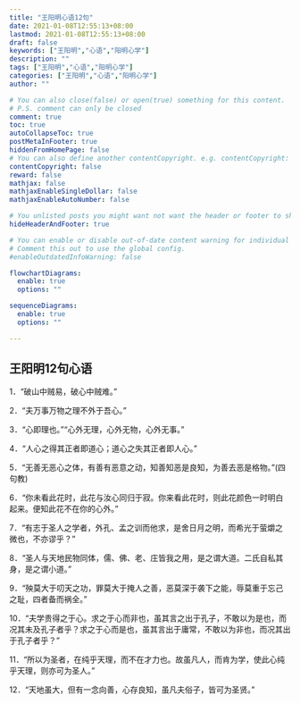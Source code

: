 ```yaml
---
title: "王阳明心语12句"
date: 2021-01-08T12:55:13+08:00
lastmod: 2021-01-08T12:55:13+08:00
draft: false
keywords: ["王阳明","心语","阳明心学"]
description: ""
tags: ["王阳明","心语","阳明心学"]
categories: ["王阳明","心语","阳明心学"]
author: ""

# You can also close(false) or open(true) something for this content.
# P.S. comment can only be closed
comment: true
toc: true
autoCollapseToc: true
postMetaInFooter: true
hiddenFromHomePage: false
# You can also define another contentCopyright. e.g. contentCopyright: "This is another copyright."
contentCopyright: false
reward: false
mathjax: false
mathjaxEnableSingleDollar: false
mathjaxEnableAutoNumber: false

# You unlisted posts you might want not want the header or footer to show
hideHeaderAndFooter: true

# You can enable or disable out-of-date content warning for individual post.
# Comment this out to use the global config.
#enableOutdatedInfoWarning: false

flowchartDiagrams:
  enable: true
  options: ""

sequenceDiagrams: 
  enable: true
  options: ""

---
```


## 王阳明12句心语



1．“破山中贼易，破心中贼难。”

2．“夫万事万物之理不外于吾心。”

3．“心即理也。”“心外无理，心外无物，心外无事。”

4．“人心之得其正者即道心；道心之失其正者即人心。”

5．“无善无恶心之体，有善有恶意之动，知善知恶是良知，为善去恶是格物。”(四句教)

6．“你未看此花时，此花与汝心同归于寂。你来看此花时，则此花颜色一时明白起来。便知此花不在你的心外。”

7．“有志于圣人之学者，外孔、孟之训而他求，是舍日月之明，而希光于萤爝之微也，不亦谬乎？”

8．“圣人与天地民物同体，儒、佛、老、庄皆我之用，是之谓大道。二氏自私其身，是之谓小道。”

9．“殃莫大于叨天之功，罪莫大于掩人之善，恶莫深于袭下之能，辱莫重于忘己之耻，四者备而祸全。”

10．“夫学贵得之于心。求之于心而非也，虽其言之出于孔子，不敢以为是也，而况其未及孔子者乎？求之于心而是也，虽其言出于庸常，不敢以为非也，而况其出于孔子者乎？”

11．“所以为圣者，在纯乎天理，而不在才力也。故虽凡人，而肯为学，使此心纯乎天理，则亦可为圣人。”

12．“天地虽大，但有一念向善，心存良知，虽凡夫俗子，皆可为圣贤。”